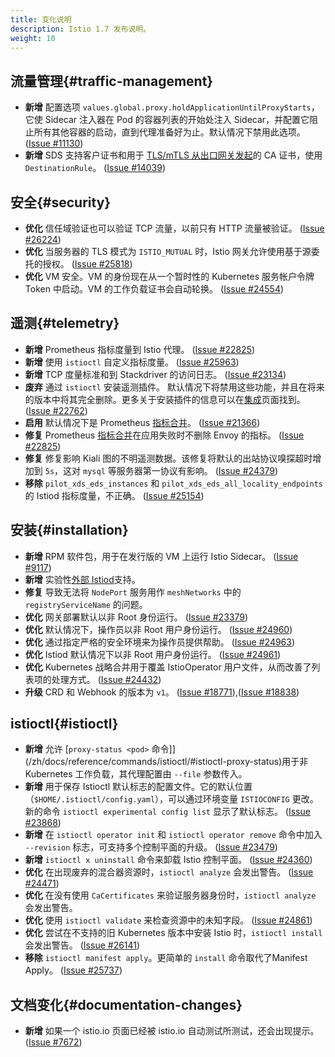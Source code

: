 ```yaml
---
title: 变化说明
description: Istio 1.7 发布说明。
weight: 10
---
```


## 流量管理{#traffic-management}

- **新增** 配置选项 `values.global.proxy.holdApplicationUntilProxyStarts`，它使 Sidecar 注入器在 Pod 的容器列表的开始处注入 Sidecar，并配置它阻止所有其他容器的启动，直到代理准备好为止。默认情况下禁用此选项。
 ([Issue #11130](https://github.com/istio/istio/issues/11130))
- **新增** SDS 支持客户证书和用于 [TLS/mTLS 从出口网关发起](/zh/docs/tasks/traffic-management/egress/egress-gateway-tls-origination/)的 CA 证书，使用 `DestinationRule`。
  ([Issue #14039](https://github.com/istio/istio/issues/14039))

## 安全{#security}

- **优化** 信任域验证也可以验证 TCP 流量，以前只有 HTTP 流量被验证。
([Issue #26224](https://github.com/istio/istio/issues/26224))
- **优化** 当服务器的 TLS 模式为 `ISTIO_MUTUAL` 时，Istio 网关允许使用基于源委托的授权。
([Issue #25818](https://github.com/istio/istio/issues/25818))
- **优化** VM 安全。VM 的身份现在从一个暂时性的 Kubernetes 服务帐户令牌 Token 中启动。VM 的工作负载证书会自动轮换。
 ([Issue #24554](https://github.com/istio/istio/issues/24554))

## 遥测{#telemetry}

- **新增** Prometheus 指标度量到 Istio 代理。
 ([Issue #22825](https://github.com/istio/istio/issues/22825))
- **新增** 使用 `istioctl` 自定义指标度量。
  ([Issue #25963](https://github.com/istio/istio/issues/25963))
- **新增** TCP 度量标准和到 Stackdriver 的访问日志。
 ([Issue #23134](https://github.com/istio/istio/issues/23134))
- **废弃** 通过 `istioctl` 安装遥测插件。 默认情况下将禁用这些功能，并且在将来的版本中将其完全删除。更多关于安装插件的信息可以在[集成](/zh/docs/ops/integrations/)页面找到。
 ([Issue #22762](https://github.com/istio/istio/issues/22762))
- **启用** 默认情况下是 Prometheus [指标合并](/zh/docs/ops/integrations/prometheus/#option-1-metrics-merging)。
 ([Issue #21366](https://github.com/istio/istio/issues/21366))
- **修复** Prometheus [指标合并](/zh/docs/ops/integrations/prometheus/#option-1-metrics-merging)在应用失败时不删除 Envoy 的指标。
 ([Issue #22825](https://github.com/istio/istio/issues/22825))
- **修复** 修复影响 Kiali 图的不明遥测数据。该修复将默认的出站协议嗅探超时增加到 `5s`，这对 `mysql` 等服务器第一协议有影响。
   ([Issue #24379](https://github.com/istio/istio/issues/24379))
- **移除** `pilot_xds_eds_instances` 和 `pilot_xds_eds_all_locality_endpoints` 的 Istiod 指标度量，不正确。
 ([Issue #25154](https://github.com/istio/istio/issues/25154))

## 安装{#installation}

- **新增** RPM 软件包，用于在发行版的 VM 上运行 Istio Sidecar。
 ([Issue #9117](https://github.com/istio/istio/issues/9117))
- **新增** 实验性[外部 Istiod](/zh/blog/2020/new-deployment-model/)支持。
- **修复** 导致无法将 `NodePort` 服务用作 `meshNetworks` 中的 `registryServiceName` 的问题。
- **优化** 网关部署默认以非 Root 身份运行。
 ([Issue #23379](https://github.com/istio/istio/issues/23379))
- **优化** 默认情况下，操作员以非 Root 用户身份运行。
 ([Issue #24960](https://github.com/istio/istio/issues/24960))
- **优化** 通过指定严格的安全环境来为操作员提供帮助。
 ([Issue #24963](https://github.com/istio/istio/issues/24963))
- **优化** Istiod 默认情况下以非 Root 用户身份运行。
 ([Issue #24961](https://github.com/istio/istio/issues/24961))
- **优化** Kubernetes 战略合并用于覆盖 IstioOperator 用户文件，从而改善了列表项的处理方式。
 ([Issue #24432](https://github.com/istio/istio/issues/24432))
- **升级** CRD 和 Webhook 的版本为 `v1`。
 ([Issue #18771](https://github.com/istio/istio/issues/18771)),([Issue #18838](https://github.com/istio/istio/issues/18838))

## istioctl{#istioctl}

- **新增** 允许 [`proxy-status <pod>` 命令]](/zh/docs/reference/commands/istioctl/#istioctl-proxy-status)用于非 Kubernetes 工作负载，其代理配置由 `--file` 参数传入。
- **新增** 用于保存 Istioctl 默认标志的配置文件。它的默认位置（`$HOME/.istioctl/config.yaml`），可以通过环境变量 `ISTIOCONFIG` 更改。新的命令 `istioctl experimental config list` 显示了默认标志。
 ([Issue #23868](https://github.com/istio/istio/issues/23868))
- **新增** 在 `istioctl operator init` 和 `istioctl operator remove` 命令中加入 `--revision` 标志，可支持多个控制平面的升级。
 ([Issue #23479](https://github.com/istio/istio/issues/23479))
- **新增** `istioctl x uninstall` 命令来卸载 Istio 控制平面。
 ([Issue #24360](https://github.com/istio/istio/issues/24360))
- **优化** 在出现废弃的混合器资源时，`istioctl analyze` 会发出警告。
 ([Issue #24471](https://github.com/istio/istio/issues/24471))
- **优化** 在没有使用 `CaCertificates` 来验证服务器身份时，`istioctl analyze` 会发出警告。
- **优化** 使用 `istioctl validate` 来检查资源中的未知字段。
 ([Issue #24861](https://github.com/istio/istio/issues/24861))
- **优化** 尝试在不支持的旧 Kubernetes 版本中安装 Istio 时，`istioctl install` 会发出警告。
 ([Issue #26141](https://github.com/istio/istio/issues/26141))
- **移除** `istioctl manifest apply`。更简单的 `install` 命令取代了Manifest Apply。
 ([Issue #25737](https://github.com/istio/istio/issues/25737))

## 文档变化{#documentation-changes}

- **新增** 如果一个 istio.io 页面已经被 istio.io 自动测试所测试，还会出现提示。
 ([Issue #7672](https://github.com/istio/istio.io/issues/7672))
